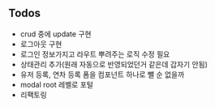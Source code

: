 ## Todos

-   crud 중에 update 구현
-   로그아웃 구현
-   로그인 정보가지고 라우트 뿌려주는 로직 수정 필요
-   상태관리 추가(원래 자동으로 반영되었던거 같은데 갑자기 안됨)
-   유저 등록, 연차 등록 폼을 컴포넌트 하나로 뺄 순 없을까
-   modal root 레벨로 포털
-   리팩토링
